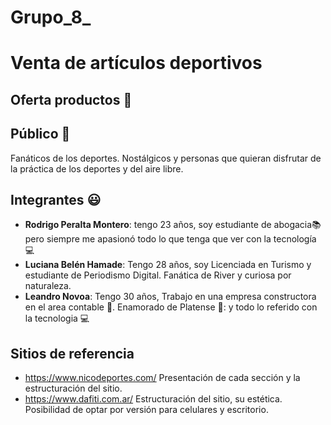 
# Grupo_8_
# Venta de artículos deportivos 

## Oferta productos :hotel:

## Público :loudspeaker:
Fanáticos de los deportes. Nostálgicos y personas que quieran disfrutar de la práctica de los deportes y del aire libre. 
## Integrantes :smiley:
* **Rodrigo Peralta Montero**: tengo 23 años, soy estudiante de abogacia:books: pero siempre me apasionó todo lo que tenga que ver con la tecnología :computer:
* **Luciana Belén Hamade**: Tengo 28 años, soy Licenciada en Turismo y estudiante de Periodismo Digital. Fanática de River y curiosa por naturaleza.
* **Leandro Novoa**: Tengo 30 años, Trabajo en una empresa constructora en el area contable 🚧. Enamorado de Platense 🦑: y todo lo referido con la tecnologia 💻
## Sitios de referencia
* https://www.nicodeportes.com/ Presentación de cada sección y la estructuración del sitio.
* https://www.dafiti.com.ar/ Estructuración del sitio, su estética. Posibilidad de optar por versión para celulares y escritorio.
